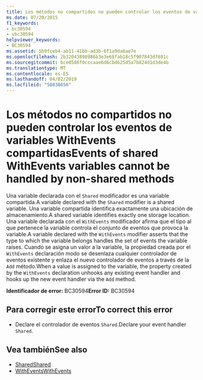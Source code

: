 ```yaml
---
title: Los métodos no compartidos no pueden controlar los eventos de variables WithEvents compartidas
ms.date: 07/20/2015
f1_keywords:
- bc30594
- vbc30594
helpviewer_keywords:
- BC30594
ms.assetid: 5b9fceb4-ab11-41bb-ad3b-6f1a9da8ae7e
ms.openlocfilehash: 2b32043898986b3e3e68fab18c5f907843d7691c
ms.sourcegitcommit: bce0586f0cccaae6d6cbd625d5a7b824d1d3de4b
ms.translationtype: MT
ms.contentlocale: es-ES
ms.lasthandoff: 04/02/2019
ms.locfileid: "58838656"
---
```

# <a name="events-of-shared-withevents-variables-cannot-be-handled-by-non-shared-methods"></a><span data-ttu-id="0b3a1-102">Los métodos no compartidos no pueden controlar los eventos de variables WithEvents compartidas</span><span class="sxs-lookup"><span data-stu-id="0b3a1-102">Events of shared WithEvents variables cannot be handled by non-shared methods</span></span>
<span data-ttu-id="0b3a1-103">Una variable declarada con el `Shared` modificador es una variable compartida.</span><span class="sxs-lookup"><span data-stu-id="0b3a1-103">A variable declared with the `Shared` modifier is a shared variable.</span></span> <span data-ttu-id="0b3a1-104">Una variable compartida identifica exactamente una ubicación de almacenamiento.</span><span class="sxs-lookup"><span data-stu-id="0b3a1-104">A shared variable identifies exactly one storage location.</span></span> <span data-ttu-id="0b3a1-105">Una variable declarada con el `WithEvents` modificador afirma que el tipo al que pertenece la variable controla el conjunto de eventos que provoca la variable.</span><span class="sxs-lookup"><span data-stu-id="0b3a1-105">A variable declared with the `WithEvents` modifier asserts that the type to which the variable belongs handles the set of events the variable raises.</span></span> <span data-ttu-id="0b3a1-106">Cuando se asigna un valor a la variable, la propiedad creada por el `WithEvents` declaración modo se desenlaza cualquier controlador de eventos existente y enlaza el nuevo controlador de eventos a través de la `Add` método.</span><span class="sxs-lookup"><span data-stu-id="0b3a1-106">When a value is assigned to the variable, the property created by the `WithEvents` declaration unhooks any existing event handler and hooks up the new event handler via the `Add` method.</span></span>  
  
 <span data-ttu-id="0b3a1-107">**Identificador de error:** BC30594</span><span class="sxs-lookup"><span data-stu-id="0b3a1-107">**Error ID:** BC30594</span></span>  
  
## <a name="to-correct-this-error"></a><span data-ttu-id="0b3a1-108">Para corregir este error</span><span class="sxs-lookup"><span data-stu-id="0b3a1-108">To correct this error</span></span>  
  
-   <span data-ttu-id="0b3a1-109">Declare el controlador de eventos `Shared`.</span><span class="sxs-lookup"><span data-stu-id="0b3a1-109">Declare your event handler `Shared`.</span></span>  
  
## <a name="see-also"></a><span data-ttu-id="0b3a1-110">Vea también</span><span class="sxs-lookup"><span data-stu-id="0b3a1-110">See also</span></span>

- [<span data-ttu-id="0b3a1-111">Shared</span><span class="sxs-lookup"><span data-stu-id="0b3a1-111">Shared</span></span>](../../../visual-basic/language-reference/modifiers/shared.md)
- [<span data-ttu-id="0b3a1-112">WithEvents</span><span class="sxs-lookup"><span data-stu-id="0b3a1-112">WithEvents</span></span>](../../../visual-basic/language-reference/modifiers/withevents.md)
